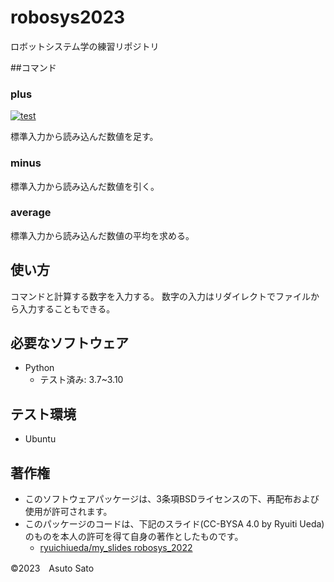 # robosys2023
ロボットシステム学の練習リポジトリ

##コマンド
### plus
[![test](https://github.com/asutosato/robosys2023/actions/workflows/text.yml/badge.svg)](https://github.com/asutosato/robosys2023/actions/workflows/text.yml)

標準入力から読み込んだ数値を足す。

### minus

標準入力から読み込んだ数値を引く。

### average

標準入力から読み込んだ数値の平均を求める。

## 使い方
コマンドと計算する数字を入力する。
数字の入力はリダイレクトでファイルから入力することもできる。

## 必要なソフトウェア
* Python
  * テスト済み: 3.7~3.10

## テスト環境
* Ubuntu

## 著作権
* このソフトウェアパッケージは、3条項BSDライセンスの下、再配布および使用が許可されます。
* このパッケージのコードは、下記のスライド(CC-BYSA 4.0 by Ryuiti Ueda)のものを本人の許可を得て自身の著作としたものです。
   * [ryuichiueda/my_slides robosys_2022](https://github.com/ryuichiueda/my_slides/tree/master/robosys_2022)

©2023　Asuto Sato
